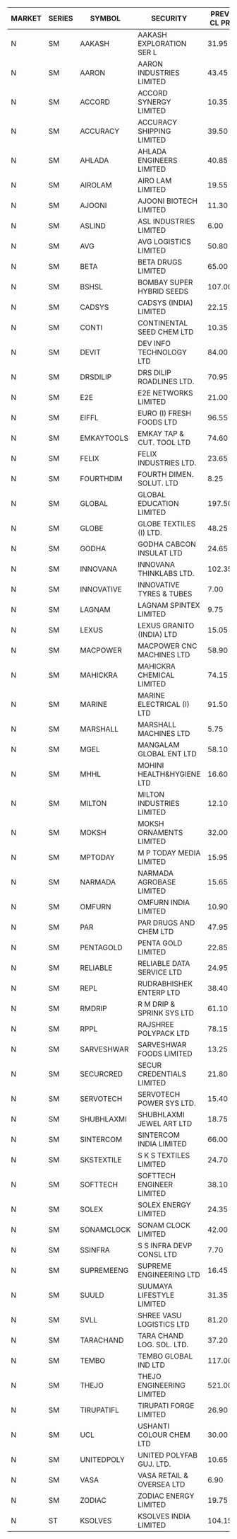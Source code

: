 


| MARKET | SERIES | SYMBOL | SECURITY | PREV CL PR | OPEN PRICE | HIGH PRICE | LOW PRICE | CLOSE PRICE | NET TRDVAL | NET TRDQTY | CORP IND | HI 52 WK | LO 52 WK |
| ----- | ----- | ----- | ----- | ----- | ----- | ----- | ----- | ----- | ----- | ----- | ----- | ----- | ----- |
| N | SM | AAKASH | AAKASH EXPLORATION SER L | 31.95 | 32.05 | 33.50 | 31.50 | 32.00 | 1830000.00 | 57000 |  | 87.80 | 13.95 |
| N | SM | AARON | AARON INDUSTRIES LIMITED | 43.45 | 43.10 | 43.10 | 43.10 | 43.10 | 284460.00 | 6600 |  | 53.50 | 40.00 |
| N | SM | ACCORD | ACCORD SYNERGY LIMITED | 10.35 | 12.40 | 12.40 | 12.40 | 12.40 | 24800.00 | 2000 |  | 25.25 | 10.25 |
| N | SM | ACCURACY | ACCURACY SHIPPING LIMITED | 39.50 | 40.00 | 41.00 | 39.15 | 40.95 | 1554240.00 | 38400 |  | 41.40 | 12.35 |
| N | SM | AHLADA | AHLADA ENGINEERS LIMITED | 40.85 | 40.10 | 43.85 | 39.90 | 41.70 | 370250.00 | 9000 |  | 69.95 | 36.30 |
| N | SM | AIROLAM | AIRO LAM LIMITED | 19.55 | 20.00 | 22.00 | 20.00 | 21.00 | 311850.00 | 15000 |  | 32.95 | 14.45 |
| N | SM | AJOONI | AJOONI BIOTECH LIMITED | 11.30 | 11.85 | 11.85 | 11.65 | 11.65 | 188800.00 | 16000 |  | 11.85 | 6.35 |
| N | SM | ASLIND | ASL INDUSTRIES LIMITED | 6.00 | 5.75 | 5.75 | 5.75 | 5.75 | 23000.00 | 4000 |  | 11.20 | 5.75 |
| N | SM | AVG | AVG LOGISTICS LIMITED | 50.80 | 52.00 | 52.00 | 52.00 | 52.00 | 62400.00 | 1200 |  | 97.90 | 23.10 |
| N | SM | BETA | BETA DRUGS LIMITED | 65.00 | 61.20 | 64.95 | 61.20 | 64.95 | 201840.00 | 3200 |  | 98.90 | 37.00 |
| N | SM | BSHSL | BOMBAY SUPER HYBRID SEEDS | 107.00 | 107.60 | 107.60 | 107.50 | 107.50 | 258120.00 | 2400 |  | 134.05 | 85.70 |
| N | SM | CADSYS | CADSYS (INDIA) LIMITED | 22.15 | 22.95 | 23.10 | 22.70 | 23.00 | 229500.00 | 10000 |  | 52.50 | 15.50 |
| N | SM | CONTI | CONTINENTAL SEED CHEM LTD | 10.35 | 9.85 | 9.85 | 9.85 | 9.85 | 65660.10 | 6666 |  | 102.20 | 9.10 |
| N | SM | DEVIT | DEV INFO TECHNOLOGY LTD | 84.00 | 90.00 | 90.00 | 90.00 | 90.00 | 135000.00 | 1500 |  | 101.00 | 57.00 |
| N | SM | DRSDILIP | DRS DILIP ROADLINES LTD. | 70.95 | 74.95 | 74.95 | 74.95 | 74.95 | 959360.00 | 12800 |  | 78.00 | 65.50 |
| N | SM | E2E | E2E NETWORKS LIMITED | 21.00 | 21.00 | 21.00 | 21.00 | 21.00 | 42000.00 | 2000 |  | 42.00 | 13.30 |
| N | SM | EIFFL | EURO (I) FRESH FOODS LTD | 96.55 | 96.65 | 96.80 | 96.65 | 96.70 | 309400.00 | 3200 |  | 131.00 | 71.00 |
| N | SM | EMKAYTOOLS | EMKAY TAP & CUT. TOOL LTD | 74.60 | 71.50 | 71.90 | 71.50 | 71.90 | 601560.00 | 8400 |  | 164.75 | 71.50 |
| N | SM | FELIX | FELIX INDUSTRIES LTD. | 23.65 | 24.80 | 24.80 | 22.50 | 22.50 | 189200.00 | 8000 |  | 25.00 | 10.80 |
| N | SM | FOURTHDIM | FOURTH DIMEN. SOLUT. LTD | 8.25 | 7.85 | 7.85 | 7.85 | 7.85 | 39250.00 | 5000 |  | 16.25 | 5.30 |
| N | SM | GLOBAL | GLOBAL EDUCATION LIMITED | 197.50 | 197.50 | 205.00 | 197.50 | 205.00 | 402500.00 | 2000 |  | 205.00 | 41.20 |
| N | SM | GLOBE | GLOBE TEXTILES (I) LTD. | 48.25 | 49.00 | 49.00 | 46.00 | 46.00 | 374200.00 | 8000 |  | 49.85 | 18.00 |
| N | SM | GODHA | GODHA CABCON INSULAT LTD | 24.65 | 24.70 | 24.70 | 24.70 | 24.70 | 98800.00 | 4000 |  | 30.85 | 10.95 |
| N | SM | INNOVANA | INNOVANA THINKLABS LTD. | 102.35 | 107.00 | 107.00 | 107.00 | 107.00 | 107000.00 | 1000 |  | 326.40 | 73.05 |
| N | SM | INNOVATIVE | INNOVATIVE TYRES & TUBES | 7.00 | 7.35 | 7.35 | 7.35 | 7.35 | 22050.00 | 3000 |  | 17.75 | 5.40 |
| N | SM | LAGNAM | LAGNAM SPINTEX LIMITED | 9.75 | 9.75 | 9.75 | 9.75 | 9.75 | 29250.00 | 3000 |  | 13.60 | 7.05 |
| N | SM | LEXUS | LEXUS GRANITO (INDIA) LTD | 15.05 | 15.80 | 15.80 | 15.80 | 15.80 | 158000.00 | 10000 |  | 19.05 | 4.55 |
| N | SM | MACPOWER | MACPOWER CNC MACHINES LTD | 58.90 | 56.15 | 56.15 | 56.00 | 56.00 | 142927.50 | 2550 |  | 126.45 | 33.30 |
| N | SM | MAHICKRA | MAHICKRA CHEMICAL LIMITED | 74.15 | 75.00 | 81.20 | 75.00 | 77.00 | 2372625.00 | 30000 |  | 93.50 | 50.15 |
| N | SM | MARINE | MARINE ELECTRICAL (I) LTD | 91.50 | 91.85 | 92.25 | 91.85 | 92.20 | 736700.00 | 8000 |  | 123.00 | 78.00 |
| N | SM | MARSHALL | MARSHALL MACHINES LTD | 5.75 | 5.75 | 5.75 | 5.50 | 5.60 | 67350.00 | 12000 |  | 24.45 | 4.85 |
| N | SM | MGEL | MANGALAM GLOBAL ENT LTD | 58.10 | 58.20 | 58.20 | 58.20 | 58.20 | 116400.00 | 2000 |  | 58.30 | 51.05 |
| N | SM | MHHL | MOHINI HEALTH&HYGIENE LTD | 16.60 | 16.60 | 17.40 | 16.60 | 17.40 | 206250.00 | 12000 |  | 22.40 | 11.35 |
| N | SM | MILTON | MILTON INDUSTRIES LIMITED | 12.10 | 11.50 | 11.50 | 11.50 | 11.50 | 50600.00 | 4400 |  | 16.35 | 7.00 |
| N | SM | MOKSH | MOKSH ORNAMENTS LIMITED | 32.00 | 33.00 | 33.00 | 33.00 | 33.00 | 198000.00 | 6000 |  | 34.65 | 19.50 |
| N | SM | MPTODAY | M P TODAY MEDIA LIMITED | 15.95 | 15.20 | 15.20 | 15.20 | 15.20 | 30400.00 | 2000 |  | 34.35 | 13.55 |
| N | SM | NARMADA | NARMADA AGROBASE LIMITED | 15.65 | 16.05 | 16.05 | 16.05 | 16.05 | 115560.00 | 7200 |  | 28.70 | 11.30 |
| N | SM | OMFURN | OMFURN INDIA LIMITED | 10.90 | 11.25 | 11.40 | 11.25 | 11.40 | 135900.00 | 12000 |  | 11.40 | 4.50 |
| N | SM | PAR | PAR DRUGS AND CHEM LTD | 47.95 | 46.80 | 46.80 | 46.75 | 46.80 | 280700.00 | 6000 |  | 54.00 | 26.20 |
| N | SM | PENTAGOLD | PENTA GOLD LIMITED | 22.85 | 21.75 | 21.75 | 21.75 | 21.75 | 65250.00 | 3000 |  | 43.75 | 21.75 |
| N | SM | RELIABLE | RELIABLE DATA SERVICE LTD | 24.95 | 26.15 | 26.15 | 25.15 | 25.15 | 123120.00 | 4800 |  | 36.40 | 19.95 |
| N | SM | REPL | RUDRABHISHEK ENTERP LTD | 38.40 | 38.10 | 40.30 | 37.50 | 37.50 | 1280250.00 | 33000 |  | 42.20 | 20.60 |
| N | SM | RMDRIP | R M DRIP & SPRINK SYS LTD | 61.10 | 60.20 | 60.20 | 60.20 | 60.20 | 1565200.00 | 26000 |  | 63.00 | 13.00 |
| N | SM | RPPL | RAJSHREE POLYPACK LTD | 78.15 | 75.05 | 78.10 | 75.05 | 77.25 | 308400.00 | 4000 |  | 118.00 | 47.75 |
| N | SM | SARVESHWAR | SARVESHWAR FOODS LIMITED | 13.25 | 13.90 | 13.90 | 12.60 | 12.60 | 104320.00 | 8000 |  | 40.85 | 8.45 |
| N | SM | SECURCRED | SECUR CREDENTIALS LIMITED | 21.80 | 20.80 | 20.80 | 20.80 | 20.80 | 24960.00 | 1200 |  | 95.00 | 12.15 |
| N | SM | SERVOTECH | SERVOTECH POWER SYS LTD. | 15.40 | 16.00 | 16.10 | 16.00 | 16.05 | 192600.00 | 12000 |  | 17.75 | 6.50 |
| N | SM | SHUBHLAXMI | SHUBHLAXMI JEWEL ART LTD | 18.75 | 19.65 | 19.65 | 19.65 | 19.65 | 19650.00 | 1000 |  | 209.50 | 16.30 |
| N | SM | SINTERCOM | SINTERCOM INDIA LIMITED | 66.00 | 68.00 | 69.30 | 68.00 | 69.30 | 965300.00 | 14000 |  | 81.00 | 35.55 |
| N | SM | SKSTEXTILE | S K S TEXTILES LIMITED | 24.70 | 23.50 | 23.50 | 23.50 | 23.50 | 47000.00 | 2000 |  | 48.90 | 22.25 |
| N | SM | SOFTTECH | SOFTTECH ENGINEER LIMITED | 38.10 | 38.50 | 39.95 | 36.20 | 39.85 | 607840.00 | 16000 |  | 76.25 | 32.45 |
| N | SM | SOLEX | SOLEX ENERGY LIMITED | 24.35 | 26.50 | 26.50 | 23.15 | 23.15 | 99300.00 | 4000 |  | 35.80 | 19.20 |
| N | SM | SONAMCLOCK | SONAM CLOCK LIMITED | 42.00 | 41.50 | 41.50 | 41.50 | 41.50 | 1867500.00 | 45000 |  | 43.00 | 30.80 |
| N | SM | SSINFRA | S S INFRA DEVP CONSL LTD | 7.70 | 8.05 | 8.05 | 8.00 | 8.00 | 48150.00 | 6000 |  | 17.20 | 7.10 |
| N | SM | SUPREMEENG | SUPREME ENGINEERING LTD | 16.45 | 15.65 | 15.65 | 15.65 | 15.65 | 125200.00 | 8000 |  | 40.50 | 13.20 |
| N | SM | SUULD | SUUMAYA LIFESTYLE LIMITED | 31.35 | 31.00 | 31.00 | 31.00 | 31.00 | 248000.00 | 8000 |  | 41.00 | 17.55 |
| N | SM | SVLL | SHREE VASU LOGISTICS LTD | 81.20 | 80.25 | 80.25 | 80.25 | 80.25 | 80250.00 | 1000 |  | 126.95 | 70.00 |
| N | SM | TARACHAND | TARA CHAND LOG. SOL. LTD. | 37.20 | 38.00 | 40.00 | 38.00 | 40.00 | 314000.00 | 8000 |  | 43.00 | 21.10 |
| N | SM | TEMBO | TEMBO GLOBAL IND LTD | 117.00 | 120.00 | 120.00 | 120.00 | 120.00 | 240000.00 | 2000 |  | 137.50 | 100.00 |
| N | SM | THEJO | THEJO ENGINEERING LIMITED | 521.00 | 530.00 | 530.00 | 530.00 | 530.00 | 106000.00 | 200 |  | 607.70 | 350.55 |
| N | SM | TIRUPATIFL | TIRUPATI FORGE LIMITED | 26.90 | 25.60 | 25.60 | 25.60 | 25.60 | 81920.00 | 3200 |  | 48.75 | 25.55 |
| N | SM | UCL | USHANTI COLOUR CHEM LTD | 30.00 | 24.00 | 35.90 | 24.00 | 27.00 | 245500.00 | 8000 |  | 61.50 | 20.50 |
| N | SM | UNITEDPOLY | UNITED POLYFAB GUJ. LTD. | 10.65 | 11.15 | 11.15 | 10.70 | 10.70 | 433500.00 | 39000 |  | 16.05 | 5.95 |
| N | SM | VASA | VASA RETAIL & OVERSEA LTD | 6.90 | 7.20 | 7.20 | 6.90 | 6.90 | 85200.00 | 12000 |  | 22.90 | 6.00 |
| N | SM | ZODIAC | ZODIAC ENERGY LIMITED | 19.75 | 19.15 | 19.15 | 19.15 | 19.15 | 38300.00 | 2000 |  | 27.50 | 11.25 |
| N | ST | KSOLVES | KSOLVES INDIA LIMITED | 104.15 | 109.35 | 109.35 | 104.00 | 104.20 | 774720.00 | 7200 |  | 109.40 | 101.00 |



